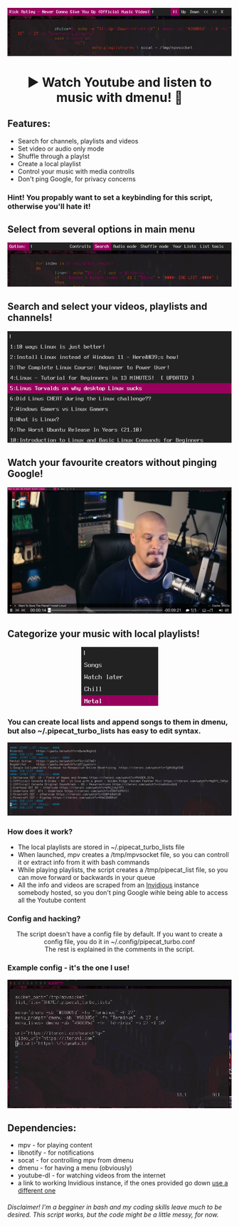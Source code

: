 <p align="center">
  <img src="/screenshots/controlls.png">
</p>
<h1 align="center">▶️ Watch Youtube and listen to music with dmenu! 🎵</h1>

  <h2 color="#c4037a">Features:</h2>

  <ul>
    <li>Search for channels, playlists and videos</li>
    <li>Set video or audio only mode</li>
    <li>Shuffle through a playlst</li>
    <li>Create a local playlist</li>
    <li>Control your music with media controlls</li>
    <li>Don't ping Google, for privacy concerns</li>
  </ul>
  
  <h3 color="#c4037a">Hint! You propably want to set a keybinding for this script, otherwise you'll hate it!</h3>
  
  <h2 color="#c4037a">Select from several options in main menu</h2>
  <p align="center">
    <img src="/screenshots/main_menu.png">
  </p>
  
  <h2 color="#c4037a">Search and select your videos, playlists and channels!</h2>
  <p align="center">
    <img src="/screenshots/select.png">
  </p>
  
  <h2 color="#c4037a">Watch your favourite creators without pinging Google!</h2>
  <p align="center">
    <img src="/screenshots/video.png">
  </p>
  
  <h2 color="#c4037a">Categorize your music with local playlists!</h2>
  <p align="center">
    <img src="/screenshots/your_lists.png">
  </p>
  
  <h3 color="#c4037a">You can create local lists and append songs to them in dmenu, but also ~/.pipecat_turbo_lists has easy to edit syntax.</h3> 
  <p align="center">
    <img src="/screenshots/syntax.png">
  </p>
  
  <h3 color="#c4037a">How does it work?</h3>
  <ul>
    <li>The local playlists are stored in ~/.pipecat_turbo_lists file</li>
    <li>When launched, mpv creates a /tmp/mpvsocket file, so you can controll it or extract info from it with bash commands</li>
    <li>While playing playlists, the script creates a /tmp/pipecat_list file, so you can move forward or backwards in your queue</li>
    <li>All the info and videos are scraped from an <a href="https://github.com/iv-org/invidious">Invidious</a> instance somebody hosted, so you don't ping Google wihle being able to access all the Youtube content</li>
  </ul>
  
  <h3 color="#c4037a">Config and hacking?</h3>
  <p align="center">
    The script doesn't have a config file by default. If you want to create a config file, you do it in <span color="#c4037a">~/.config/pipecat_turbo.conf</span><br>
  The rest is explained in the comments in the script. 
</p>  

<h3 color="#c4037a">Example config - it's the one I use!</h3>
<p align="center">
  <img src="/screenshots/config.png">
</p>

  
  
  <h2 color="#c4037a">Dependencies:</h2>

  <ul>
    <li>mpv - for playing content</li>
    <li>libnotify - for notifications</li>
    <li>socat - for controlling mpv from dmenu</li>
    <li>dmenu - for having a menu (obviously)</li>
    <li>youtube-dl - for watching videos from the internet</li>
    <li>a link to working Invidious instance, if the ones provided go down <a href="https://docs.invidious.io/Invidious-Instances.md">use a different one</a></li>
   </ul>
   <h6>Disclaimer! I'm a begginer in bash and my coding skills leave much to be desired. This script works, but the code might be a little messy, for now.</h6>
